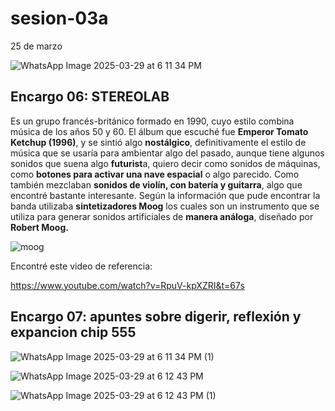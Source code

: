 # sesion-03a
25 de marzo

![WhatsApp Image 2025-03-29 at 6 11 34 PM](https://github.com/user-attachments/assets/805258ff-e3e5-4fec-96df-981c7f79bfd4)


## Encargo 06: STEREOLAB
Es un grupo francés-británico formado en 1990, cuyo estilo combina música de los años 50 y 60. El álbum que escuché fue **Emperor Tomato Ketchup (1996)**, y se sintió algo **nostálgico**, definitivamente el estilo de música que se usaría para ambientar algo del pasado, aunque tiene algunos sonidos que suena algo **futurist**a, quiero decir como sonidos de máquinas, como **botones para activar una nave espacial** o algo parecido. Como también mezclaban **sonidos de violín, con batería y guitarra**, algo que encontré bastante interesante.
Según la información que pude encontrar la banda utilizaba **sintetizadores Moog** los cuales son un instrumento que se utiliza para generar sonidos artificiales de **manera análoga**, diseñado por **Robert Moog.**

![moog](https://github.com/user-attachments/assets/6db6705f-5656-47db-898e-edc4e011ab50)




Encontré este video de referencia:

https://www.youtube.com/watch?v=RpuV-kpXZRI&t=67s














## Encargo 07: apuntes sobre digerir, reflexión y expancion chip 555


![WhatsApp Image 2025-03-29 at 6 11 34 PM (1)](https://github.com/user-attachments/assets/02ece11d-59ec-4574-a7ca-a8a69ed3c8b1)


![WhatsApp Image 2025-03-29 at 6 12 43 PM](https://github.com/user-attachments/assets/f78a3e31-4e0e-4864-a43e-091c40dc3073)


![WhatsApp Image 2025-03-29 at 6 12 43 PM (1)](https://github.com/user-attachments/assets/73d6b543-b037-419d-bac6-8eba94c24491)


